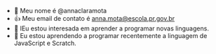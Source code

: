 - 👋 Meu nome é @annaclaramota
- 👍 Meu email de contato é anna.mota@escola.pr.gov.br
- 👀 IEu estou interesada em aprender a programar novas linguagens.
- 🌱 Eu estou aprendendo a programar recentemente a linguagem de JavaScript e Scratch.

<!---
annamota/annamota is a ✨ special ✨ repository because its `README.md` (this file) appears on your GitHub profile.
You can click the Preview link to take a look at your changes.
--->

